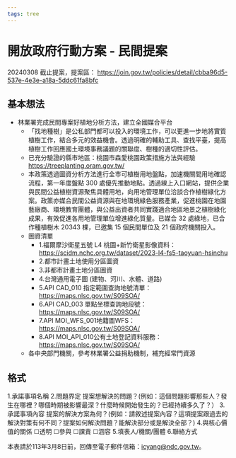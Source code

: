 ```yaml
---
tags: tree
---
```


# 開放政府行動方案 - 民間提案

20240308 截止提案，提案區：
https://join.gov.tw/policies/detail/cbba96d5-537e-4e3e-a18a-5ddc61fa8bfc

## 基本想法
- 林業署完成民間專案好植地分析方法，建立全國媒合平台
    - 「找地種樹」是公私部門都可以投入的環境工作，可以更進一步地將實質植樹工作，結合多元的效益機會。透過明確的輔助工具、查找平臺，提高植樹工作回應國土環境事務議題的關聯度、樹種的適切性評估。
    - 已充分驗證的縣市地區：桃園市森愛桃園政策措施方法與經驗 https://treeplanting.oram.gov.tw/
    - 本政策透過圖資分析方法進行全市可植樹用地盤點，加速機關間用地確認流程，第一年度盤點 300 處優先推動地點。透過線上入口網站，提供企業與民間公益植樹資源聚焦具體用地，向用地管理單位洽談合作植樹綠化方案。政策亦媒合民間公益資源與在地環境綠色服務產業，促進桃園在地園藝廠商、環境教育團體，與公益出資者共同實踐適合地區地景之植樹綠化成果，有效促進各用地管理單位增進綠化質量。已媒合 32 處綠地，已合作種植樹木 20343 棵，已邀集 15 個民間單位及 21 個政府機關投入。
    - 圖資清單 
        - 1.福爾摩沙衛星五號 L4 桃園+新竹衛星影像資料：https://scidm.nchc.org.tw/dataset/2023-l4-fs5-taoyuan-hsinchu
        - 2.都市計畫土地使用分區圖資
        - 3.非都市計畫土地分區圖資
        - 4.台灣通用電子圖 (建物、河川、水體、道路)
        - 5.API CAD_010 指定範圍查詢地號清單：https://maps.nlsc.gov.tw/S09SOA/
        - 6.API CAD_003 單點坐標查詢地段號：https://maps.nlsc.gov.tw/S09SOA/
        - 7.API MOI_WFS_001地籍圖WFS：https://maps.nlsc.gov.tw/S09SOA/ 
        - 8.API MOI_API_010公有土地登記資料服務：https://maps.nlsc.gov.tw/S09SOA/
    - 各中央部門機關，參考林業署公益捐助機制，補充經常門資源

## 格式

1.承諾事項名稱
2.問題界定
提案想解決的問題？(例如：這個問題影響那些人？發生在哪裡？哪個時期被影響最深？什麼時候開始發生的？已經持續多久了？）
3.承諾事項內容
提案的解決方案為何？(例如：請敘述提案內容？這項提案跟過去的解決對策有何不同？提案如何解決問題？能解決部分或是解決全部？)
4.與核心價值的關係
☐透明     ☐參與
☐課責     ☐涵容
5.填表人/機關/團體
6.聯絡方式

本表請於113年3月8日前，回傳至電子郵件信箱：icyang@ndc.gov.tw。